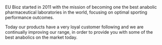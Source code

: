 EU Bioz started in 2011 with the mission of becoming one the best anabolic pharmaceutical laboratories in the world, focusing on optimal sporting performance outcomes.

Today our products have a very loyal customer following and we are continually improving our range, in order to provide you with some of the best anabolics on the market today.
